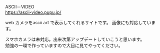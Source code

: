 ASCII－VIDEO  
https://ascii-video.pupu.jp/

web カメラをascii art で表示してくれるサイトです。
画像にも対応しています。

スマホカメラは未対応。出来次第アップデートしていこうと思います。  
勉強の一環で作っていますので大目に見てやってください。  
